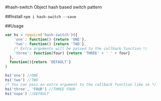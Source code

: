#hash-switch
Object hash based switch pattern

##Install
`npm i hash-switch --save`

##Usage
```js
var hs = require('hash-switch')({
    'one': function() {return 'ONE'},
    'two': function() {return 'TWO'},
    /* Extra arguments will be passed to the callback function */
    'three': function(four) {return 'THREE' + ' ' + four}
  },
  function(){return 'DEFAULT'}
)

hs('one') //ONE
hs('two') //TWO
/* You can pass an extra argument to the callback function like so */
hs('three', 'FOUR') //THREE FOUR
hs('nope') //DEFAULT
```

